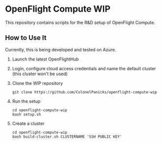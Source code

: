 # OpenFlight Compute WIP

This repository contains scripts for the R&D setup of OpenFlight Compute.


## How to Use It

Currently, this is being developed and tested on Azure.

1. Launch the latest OpenFlightHub

2. Login, configure cloud access credentials and name the default cluster (this cluster won't be used)

3. Clone the WIP repository

    ```
    git clone https://github.com/ColonelPanicks/openflight-compute-wip
    ```

4. Run the setup

    ```
    cd openflight-compute-wip
    bash setup.sh
    ```

5. Create a cluster

    ```
    cd openflight-compute-wip
    bash build-cluster.sh CLUSTERNAME 'SSH PUBLIC KEY'
    ```

